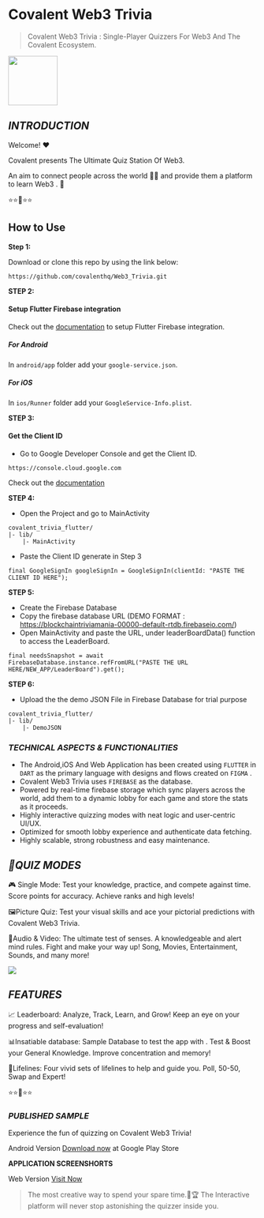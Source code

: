 # **Covalent Web3 Trivia**
> Covalent Web3 Trivia : Single-Player Quizzers For Web3 And The Covalent Ecosystem.
<img src="https://play-lh.googleusercontent.com/FoyS9HkImE0Qo1PMyvEF21Ima9b55GbI5k9xNalAwXE4AXeF9fjXphh6XwSCCyTC-hY=w480-h960" width="100px" height="100px">


## ***INTRODUCTION***

Welcome! ❤

Covalent presents The Ultimate Quiz Station Of Web3.

An aim to connect people across the world 🤳🏻 and provide them a platform to learn Web3 . 💞


⭐⭐🌟⭐⭐



## How to Use 

**Step 1:**

Download or clone this repo by using the link below:

```
https://github.com/covalenthq/Web3_Trivia.git
```

**STEP 2:**

#### Setup Flutter Firebase integration
Check out the [documentation](https://firebase.google.com/learn/pathways/firebase-flutter) to setup Flutter Firebase integration.

##### For Android
In `android/app` folder add your `google-service.json`.
##### For iOS
In `ios/Runner` folder add your `GoogleService-Info.plist`.

**STEP 3:**

#### Get the Client ID

* Go to Google Developer Console and get the Client ID.
```
https://console.cloud.google.com
```
Check out the [documentation](https://developers.google.com/adwords/api/docs/guides/authentication)

<!-- <ul>
 <li>Under "Select a project" on the top, select "Create new project" and fill the details.li>
 <li>Under "In the dashboard on the left, go to "API & Auth" -> Credentials.>
 <li>Under "OAuth", click "Create new client ID.>
 <li>Under "Application type", select "Web application.>
 <li>Under "Authorized Javascript origins", enter the URL(s) of your website. The "Authorized redirect URLs" are updated automatically>
 <li>Click "Create client ID".>
 <li>The new client ID can be accessed any time by going to "Credentials" in the left dashboard. It looks something like this: "3453453452345-dfgjw3456u2094mlfg45p.apps.googleusercontent.com".>
</ul> -->

**STEP 4:**
* Open the Project and go to MainActivity

```
covalent_trivia_flutter/
|- lib/
    |- MainActivity
```
* Paste the Client ID generate in Step 3

```
final GoogleSignIn googleSignIn = GoogleSignIn(clientId: "PASTE THE CLIENT ID HERE");
```

**STEP 5:**
* Create the Firebase Database
* Copy the firebase database URL (DEMO FORMAT : https://blockchaintriviamania-00000-default-rtdb.firebaseio.com/)
* Open MainActivity and paste the URL, under leaderBoardData() function to access the LeaderBoard.

```
final needsSnapshot = await FirebaseDatabase.instance.refFromURL("PASTE THE URL HERE/NEW_APP/LeaderBoard").get();

```

**STEP 6:**
* Upload the the demo JSON File in Firebase Database for trial purpose

```
covalent_trivia_flutter/
|- lib/
    |- DemoJSON
```
### ***TECHNICAL ASPECTS & FUNCTIONALITIES***

- The Android,iOS And Web Application has been created using `FLUTTER` in `DART` as the primary language with designs and flows created on `FIGMA` .
- Covalent Web3 Trivia uses `FIREBASE` as the database.
- Powered by real-time firebase storage which sync players across the world, add them to a dynamic lobby for each game and store the stats as it proceeds.
- Highly interactive quizzing modes with neat logic and user-centric UI/UX.
- Optimized for smooth lobby experience and authenticate data fetching.
- Highly scalable, strong robustness and easy maintenance.


## ***🔮QUIZ MODES*** 

🎮 Single Mode: Test your knowledge, practice, and compete against time. Score points for accuracy. Achieve ranks and high levels!

🖼️Picture Quiz: Test your visual skills and ace your pictorial predictions with Covalent Web3 Trivia.

🥁Audio & Video: The ultimate test of senses. A knowledgeable and alert mind rules. Fight and make your way up! Song, Movies, Entertainment, Sounds, and many more!


<img src="https://play-lh.googleusercontent.com/yvMUS3_tE6z5yR7onWKYq-q3ZF9j8uxdtVnRymfw7jIVR8f-DshAPy8RlpL-kWgSXIt0=w832-h470">

## ***FEATURES*** 

📈 Leaderboard: Analyze, Track, Learn, and Grow! Keep an eye on your progress and self-evaluation!

📊Insatiable database: Sample Database to test the app with . Test & Boost your General Knowledge. Improve concentration and memory!

💌Lifelines: Four vivid sets of lifelines to help and guide you. Poll, 50-50, Swap and Expert!

⭐⭐🌟⭐⭐


### ***PUBLISHED SAMPLE***
Experience the fun of quizzing on Covalent Web3 Trivia!

Android Version
[Download now](https://play.google.com/store/apps/details?id=com.nbird.covalentweb3trivia) at Google Play Store

**APPLICATION SCREENSHORTS**

<!--  <img src="https://play-lh.googleusercontent.com/UbXmt1BMHNzyzZidAhCFliybpZiTNepkweQntyho9MnWcpff5_v3z_9i0kP3YMPKzI4=w1052-h592" width="150px" height="320px">   <img src="https://play-lh.googleusercontent.com/bmxdHdteYsFfuWg1OHVrqLJAYQkMiJw0VICgsfjh4AUlboiZBZL6JPOApDTwKrH66LQ=w1052-h592" width="150px" height="320px">   <img src="https://play-lh.googleusercontent.com/W1VUfTkwP11ATOMgj3e7PbyhtnJ9lmPkON7Ea8nq9CHTixLy55m1pOxwSQwWNu0CVA=w1052-h592" width="150px" height="320px">   <img src="https://play-lh.googleusercontent.com/YmxOK00J0Sm6cvRLcKG_A5c92KHujp1RFiva3dTSXIgaSvjdxDZAR6DKN5symVYnZQ=w1052-h592" width="150px" height="320px"> <img src="https://play-lh.googleusercontent.com/qjdjaB2Xpm1E0_VxxeKOWQJz-0l3lkqQUxTbz8J_6xJOEgjN-d6UL9k83bnQDE5TK3Ag=w1052-h592" width="150px" height="320px"> <img src="https://play-lh.googleusercontent.com/9WSllFKbR2KyF3jx5OSfjlIo9pdwk9l0l4-1pcELW0HFCzio3zp1NuXokVNtIT9maK4=w1052-h592" width="150px" height="320px"> -->

Web Version
[Visit Now](https://blockchaintrivia-8fc26.web.app/#/)

<!-- **FLUTTER WEB SCREENSHORTS**

 <img src="https://github.com/covalenthq/Covalent_Flutter_Trivia/blob/main/assets/Main%20Activity.png?raw=true"
     width="300px" height="180px"> <img src="https://github.com/covalenthq/Covalent_Flutter_Trivia/blob/main/assets/Quiz%20Layout.png?raw=true"
     width="300px" height="180px"> <img src="https://github.com/covalenthq/Covalent_Flutter_Trivia/blob/main/assets/Audience%20Advice.png?raw=true"
     width="300px" height="180px"> <img src="https://github.com/covalenthq/Covalent_Flutter_Trivia/blob/main/assets/Expert%20Advice.png?raw=true"
     width="300px" height="180px"> <img src="https://github.com/covalenthq/Covalent_Flutter_Trivia/blob/main/assets/Score%20Board.png?raw=true"
     width="300px" height="180px">	  -->
		 

>The most creative way to spend your spare time.🎯🏆 The Interactive platform will never stop astonishing the quizzer inside you.





 



